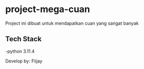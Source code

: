 # project-mega-cuan

Project ini dibuat untuk mendapatkan cuan yang sangat banyak

## Tech Stack
-python 3.11.4


Develop by: Fiijay